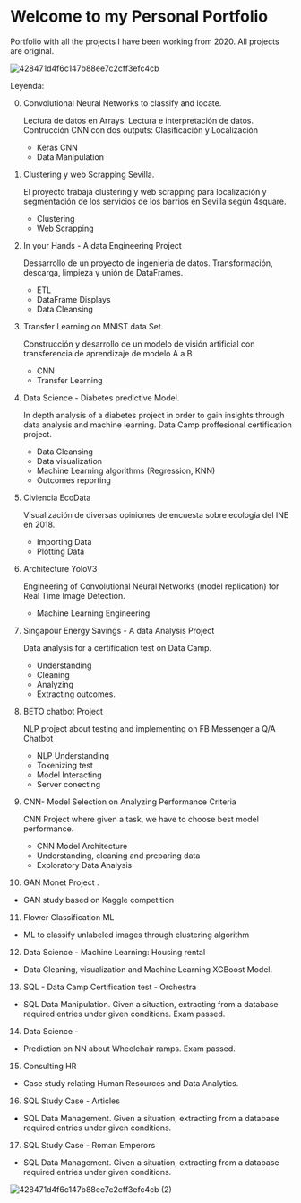 
# Welcome to my Personal Portfolio
Portfolio with all the projects I have been working from 2020.
All projects are original.

![428471d4f6c147b88ee7c2cff3efc4cb](https://user-images.githubusercontent.com/76842771/119686522-b3e43e00-be46-11eb-8273-a43ca7ae5267.jpg)


Leyenda:

0. Convolutional Neural Networks to classify and locate.

   Lectura de datos en Arrays. Lectura e interpretación de datos. Contrucción CNN con dos outputs: Clasificación y Localización
   - Keras CNN
   - Data Manipulation

1. Clustering y web Scrapping Sevilla.

   El proyecto trabaja clustering y web scrapping para localización y segmentación de los servicios de los barrios en Sevilla según 4square.
   - Clustering
   - Web Scrapping 

2. In your Hands - A data Engineering Project
   
   Dessarrollo de un proyecto de ingenieria de datos. Transformación, descarga, limpieza y unión de DataFrames.
   - ETL
   - DataFrame Displays
   - Data Cleansing

3. Transfer Learning on MNIST data Set.

   Construcción y desarrollo de un modelo de visión artificial con transferencia de aprendizaje de modelo A a B
   - CNN
   - Transfer Learning
 
4. Data Science - Diabetes predictive Model.
 
   In depth analysis of a diabetes project in order to gain insights through data analysis and machine learning. Data Camp proffesional certification project.
   - Data Cleansing
   - Data visualization
   - Machine Learning algorithms (Regression, KNN)
   - Outcomes reporting
 
5. Civiencia EcoData

   Visualización de diversas opiniones de encuesta sobre ecología del INE en 2018.
   - Importing Data
   - Plotting Data

6. Architecture YoloV3

   Engineering of Convolutional Neural Networks (model replication) for Real Time Image Detection.
   - Machine Learning Engineering
   
7. Singapour Energy Savings - A data Analysis Project

   Data analysis for a certification test on Data Camp. 
   - Understanding
   - Cleaning
   - Analyzing 
   - Extracting outcomes.

8. BETO chatbot Project

   NLP project about testing and implementing on FB Messenger a Q/A Chatbot
   - NLP Understanding
   - Tokenizing test
   - Model Interacting
   - Server conecting

9. CNN- Model Selection on Analyzing Performance Criteria

   CNN Project where given a task, we have to choose best model performance.
   - CNN Model Architecture
   - Understanding, cleaning and preparing data
   - Exploratory Data Analysis

10. GAN Monet Project
.
   - GAN study based on Kaggle competition

11. Flower Classification ML

   - ML to classify unlabeled images through clustering algorithm

12. Data Science - Machine Learning: Housing rental

   - Data Cleaning, visualization and Machine Learning XGBoost Model.

13. SQL - Data Camp Certification test - Orchestra

   - SQL Data Manipulation. Given a situation, extracting from a database required entries under given conditions. Exam passed.

14. Data Science - 

   - Prediction on NN about Wheelchair ramps. Exam passed.

15. Consulting HR 

   - Case study relating Human Resources and Data Analytics.

16. SQL Study Case - Articles

   - SQL Data Management. Given a situation, extracting from a database required entries under given conditions.
  
17. SQL Study Case - Roman Emperors

   - SQL Data Management. Given a situation, extracting from a database required entries under given conditions.


   
![428471d4f6c147b88ee7c2cff3efc4cb (2)](https://user-images.githubusercontent.com/76842771/119687151-4258bf80-be47-11eb-85f3-080328e22ecf.jpg)

   






